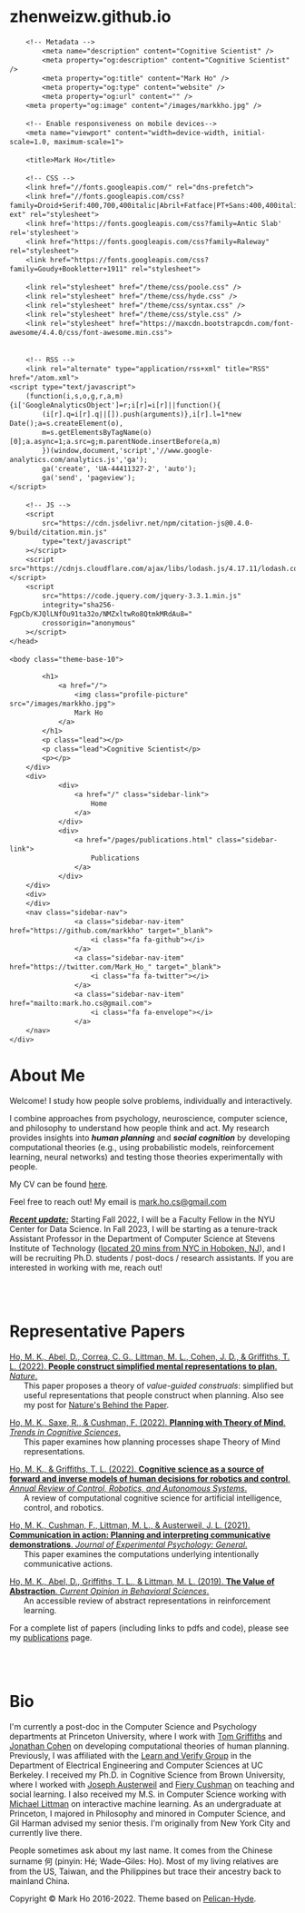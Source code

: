 # zhenweizw.github.io

<!DOCTYPE html>
<html lang="en" prefix="og: http://ogp.me/ns#">
	<head>
		<link href="http://gmpg.org/xfn/11" rel="profile">
		<meta http-equiv="X-UA-Compatible" content="IE=edge">
		<meta http-equiv="content-type" content="text/html; charset=utf-8">

		<!-- Metadata -->
			<meta name="description" content="Cognitive Scientist" />
			<meta property="og:description" content="Cognitive Scientist" />
			<meta property="og:title" content="Mark Ho" />
			<meta property="og:type" content="website" />
			<meta property="og:url" content="" />
		<meta property="og:image" content="/images/markkho.jpg" />

		<!-- Enable responsiveness on mobile devices-->
		<meta name="viewport" content="width=device-width, initial-scale=1.0, maximum-scale=1">

		<title>Mark Ho</title>

		<!-- CSS -->
		<link href="//fonts.googleapis.com/" rel="dns-prefetch">
		<link href="//fonts.googleapis.com/css?family=Droid+Serif:400,700,400italic|Abril+Fatface|PT+Sans:400,400italic,700&amp;subset=latin,latin-ext" rel="stylesheet">
		<link href='https://fonts.googleapis.com/css?family=Antic Slab' rel='stylesheet'>
        <link href="https://fonts.googleapis.com/css?family=Raleway" rel="stylesheet">
        <link href="https://fonts.googleapis.com/css?family=Goudy+Bookletter+1911" rel="stylesheet">

		<link rel="stylesheet" href="/theme/css/poole.css" />
		<link rel="stylesheet" href="/theme/css/hyde.css" />
		<link rel="stylesheet" href="/theme/css/syntax.css" />
        <link rel="stylesheet" href="/theme/css/style.css" />
		<link rel="stylesheet" href="https://maxcdn.bootstrapcdn.com/font-awesome/4.4.0/css/font-awesome.min.css">


		<!-- RSS -->
		<link rel="alternate" type="application/rss+xml" title="RSS" href="/atom.xml">
	<script type="text/javascript">
		(function(i,s,o,g,r,a,m){i['GoogleAnalyticsObject']=r;i[r]=i[r]||function(){
 			(i[r].q=i[r].q||[]).push(arguments)},i[r].l=1*new Date();a=s.createElement(o),
 			m=s.getElementsByTagName(o)[0];a.async=1;a.src=g;m.parentNode.insertBefore(a,m)
 			})(window,document,'script','//www.google-analytics.com/analytics.js','ga');
			ga('create', 'UA-44411327-2', 'auto');
			ga('send', 'pageview');
	</script>

        <!-- JS -->
        <script
            src="https://cdn.jsdelivr.net/npm/citation-js@0.4.0-9/build/citation.min.js"
            type="text/javascript"
        ></script>
        <script src="https://cdnjs.cloudflare.com/ajax/libs/lodash.js/4.17.11/lodash.core.min.js"></script>
        <script
            src="https://code.jquery.com/jquery-3.3.1.min.js"
            integrity="sha256-FgpCb/KJQlLNfOu91ta32o/NMZxltwRo8QtmkMRdAu8="
            crossorigin="anonymous"
        ></script>
	</head>

	<body class="theme-base-10">
<div class="sidebar">
	<div class="container sidebar-sticky">
		<div class="sidebar-about">

			<h1>
				<a href="/">
					<img class="profile-picture" src="/images/markkho.jpg">
					Mark Ho
				</a>
			</h1>
			<p class="lead"></p>
			<p class="lead">Cognitive Scientist</p>
			<p></p>
		</div>
		<div>
				<div>
					<a href="/" class="sidebar-link">
						Home
					</a>
				</div>
				<div>
					<a href="/pages/publications.html" class="sidebar-link">
						Publications
					</a>
				</div>
		</div>
		<div>
		</div>
		<nav class="sidebar-nav">
					<a class="sidebar-nav-item" href="https://github.com/markkho" target="_blank">
						<i class="fa fa-github"></i>
					</a>
					<a class="sidebar-nav-item" href="https://twitter.com/Mark_Ho_" target="_blank">
						<i class="fa fa-twitter"></i>
					</a>
					<a class="sidebar-nav-item" href="mailto:mark.ho.cs@gmail.com">
						<i class="fa fa-envelope"></i>
					</a>
		</nav>
	</div>
</div>		<div class="content container">
<h1>About Me</h1>
<p>
    Welcome! I study how people solve problems, individually and interactively.
</p>
<p>
    I combine approaches from psychology, neuroscience, computer science, and philosophy to understand how people think and act. My research provides insights into <b><i>human planning</i></b> and <b><i>social cognition</i></b> by developing computational theories (e.g., using probabilistic models, reinforcement learning, neural networks) and testing those theories experimentally with people.
</p>

<p>My CV can be found <a target="_blank" href="/documents/mark_ho_cv.pdf">here</a>.</p>
<p>Feel free to reach out! My email is <a href="mailto:mark.ho.cs@gmail.com">mark.ho.cs@gmail.com</a></p>

<p>
    <u><b><i>Recent update:</i></b></u> Starting Fall 2022, I will be a Faculty Fellow in the NYU Center for Data Science. In Fall 2023, I will be starting as a tenure-track Assistant Professor in the Department of Computer Science at Stevens Institute of Technology (<a href="https://g.page/Stevens1870?share">located 20 mins from NYC in Hoboken, NJ</a>), and I will be recruiting Ph.D. students / post-docs / research assistants. If you are interested in working with me, reach out!
</p>
<br>
<br>
<h1>
    Representative Papers
</h1>
<p>
    <!-- <div id="ho2022people" class="rep-publication"><a target="_blank" href="https://www.nature.com/articles/s41586-022-04743-9"><div class="csl-bib-body"> -->
    <div id="ho2022people" class="rep-publication"><a target="_blank" href="https://www.nature.com/articles/s41586-022-04743-9"><div class="csl-bib-body">
      <div data-csl-entry-id="ho2022people" class="csl-entry">Ho, M. K., Abel, D., Correa, C. G., Littman, M. L., Cohen, J. D., &amp; Griffiths, T. L. (2022). <b>People construct simplified mental representations to plan</b>. <i>Nature</i>.</div>
    </div></a></div>
    <div style="margin-left:5%">This paper proposes a theory of <i>value-guided construals</i>: simplified but useful representations that people construct when planning.
    Also see my post for <a href="https://socialsciences.nature.com/posts/people-construct-simplified-mental-representations-to-plan" target="_blank">Nature's Behind the Paper</a>.
</div>
</p>
<p>
    <div id="ho2022planning" class="rep-publication"><a target="_blank" href="https://authors.elsevier.com/a/1fjBQ4sIRvLYsx"><div class="csl-bib-body">
        <div data-csl-entry-id="ho2022planning" class="csl-entry">Ho, M. K., Saxe, R., &amp; Cushman, F. (2022). <b>Planning with Theory of Mind</b>. <i>Trends in Cognitive Sciences</i>.</div>
    </div></a></div>
    <div style="margin-left:5%">This paper examines how planning processes shape Theory of Mind representations.</div>
</p>
<p>
    <div id="ho2022cognitive" class="rep-publication"><a target="_blank" href="http://markkho.github.io/documents/ho_griffiths_annual_review_2022.pdf"><div class="csl-bib-body">
    <div data-csl-entry-id="ho2022cognitive" class="csl-entry">Ho, M. K., &amp; Griffiths, T. L. (2022). <b>Cognitive science as a source of forward and inverse models of human decisions for robotics and control</b>. <i>Annual Review of Control, Robotics, and Autonomous Systems</i>.</div>
    </div></a></div>
    <div style="margin-left:5%">A review of computational cognitive science for artificial intelligence, control, and robotics.</div>
</p>
<p>
    <div id="ho2021communication" class="rep-publication"><a target="_blank" href="https://psyarxiv.com/a8sxk/"><div class="csl-bib-body">
    <div data-csl-entry-id="ho2021communication" class="csl-entry">Ho, M. K., Cushman, F., Littman, M. L., &amp; Austerweil, J. L. (2021). <b>Communication in action: Planning and interpreting communicative demonstrations</b>. <i>Journal of Experimental Psychology: General</i>.</div>
    </div></a></div>
    <div style="margin-left:5%">This paper examines the computations underlying intentionally communicative actions.</div>
</p>
<p>
    <div id="ho2019value" class="rep-publication"><a target="_blank" href="https://markkho.github.io/documents/cobs2019_value_of_abstr.pdf"><div class="csl-bib-body">
    <div data-csl-entry-id="ho2019value" class="csl-entry">Ho, M. K., Abel, D., Griffiths, T. L., &amp; Littman, M. L. (2019). <b>The Value of Abstraction</b>. <i>Current Opinion in Behavioral Sciences</i>.</div>
    </div></a></div>
    <div style="margin-left:5%">An accessible review of abstract representations in reinforcement learning.</div>
</p>

<p>
    For a complete list of papers (including links to pdfs and code), please see my <a href="/pages/publications.html">publications</a> page.
</p>

<br>
<br>
<h1>Bio</h1>

<p>
    I'm currently a post-doc in the Computer Science and Psychology departments at
    Princeton University, where I work with
    <a href="http://cocosci.princeton.edu/index.php" target="_blank">Tom Griffiths</a>
    and <a href="https://webapps.pni.princeton.edu/ncc/JDC/JDC/Home_Page.html" target="_blank">Jonathan Cohen</a>
    on developing computational theories of human planning.
    Previously, I was affiliated with the
    <a href="http://people.eecs.berkeley.edu/~sseshia/" target="_blank">Learn and Verify Group</a>
    in the Department of Electrical Engineering and Computer Sciences at UC Berkeley. I received my Ph.D. in Cognitive Science from Brown University, where I worked with <a href="http://alab.psych.wisc.edu/" target="_blank">Joseph Austerweil</a> and <a href="https://cushmanlab.fas.harvard.edu/" target="_blank">Fiery Cushman</a> on teaching and social learning. I also received my M.S. in Computer Science working with <a href="https://www.littmania.com/" target="_blank">Michael Littman</a> on interactive machine learning. As an undergraduate at Princeton, I majored in Philosophy and minored in Computer Science, and Gil Harman advised my senior thesis. I'm originally from New York City and currently live there.
</p>

<p>
    People sometimes ask about my last name. It comes from the Chinese surname 何 (pinyin: Hé; Wade–Giles: Ho). Most of my living relatives are from the US, Taiwan, and the Philippines but trace their ancestry back to mainland China.
</p>

<!-- <h1>Tools</h1>
<p>
    <a href="https://carlos.correa.me/about/" target="_blank">Carlos G. Correa</a> and I develop msdm (Models of Sequential Decision-Making), a python library for building cognitive models.
</p> -->
</div>
		</div>
		<div class="content container" style="font-size:14px">
			<p>Copyright &copy; Mark Ho 2016-2022. Theme based on <a target="_blank" href="https://github.com/jvanz/pelican-hyde">Pelican-Hyde</a>.</p>
			<p></p>
		</div>
	</body>
</html>
